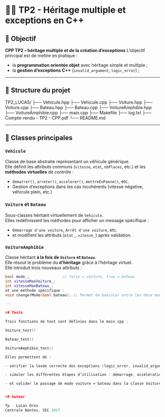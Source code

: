 # 🚗🚤 TP2 - Héritage multiple et exceptions en C++

## 🎯 Objectif

**CPP TP2 – héritage multiple et de la création d’exceptions**
L’objectif principal est de mettre en pratique :
- la **programmation orientée objet** avec héritage simple et multiple ;
- la **gestion d’exceptions C++** (`invalid_argument`, `logic_error`) ;

---

## 🧩 Structure du projet

TP2_LUCAS/
├── Vehicule.hpp
├── Vehicule.cpp
├── Voiture.hpp
├── Voiture.cpp
├── Bateau.hpp
├── Bateau.cpp
├── VoitureAmphibie.hpp
├── VoitureAmphibie.cpp
├── main.cpp
├── Makefile
├── log.txt
├── Compte-rendu - TP2 - CPP.pdf
└── README.md


---

## 🚙 Classes principales

### `Vehicule`
Classe de base abstraite représentant un véhicule générique.  
Elle définit les attributs communs (`vitesse`, `etat`, `nbPlaces`, etc.) et les **méthodes virtuelles** de contrôle :
- `demarrer()`, `arreter()`, `accelerer()`, `mettreEnPanne()`, etc.
- Gestion d’exceptions dans les cas incohérents (vitesse négative, véhicule plein, etc.)

### `Voiture` et `Bateau`
Sous-classes héritant virtuellement de `Vehicule`.  
Elles redéfinissent les méthodes pour afficher un message spécifique :
- `Démarrage d'une voiture`, `Arrêt d'une voiture`, etc.
- et modifient les attributs (`etat_`, `vitesse_`) après validation.

### `VoitureAmphibie`
Classe héritant **à la fois de `Voiture` et `Bateau`**.  
Elle résout le problème du **d’héritage** grâce à l’héritage virtuel.  
Elle introduit trois nouveaux attributs :
```cpp
bool mode_;               // false = voiture, true = bateau
int vitesseMaxVoiture_;
int vitesseMaxBateau_;
et une méthode spécifique :
void changerMode(bool bateau); // Permet de basculer entre les deux modes

---

## Tests

Trois fonctions de test sont définies dans le main.cpp :

Voiture_test()

Bateau_test()

VoitureAmphibie_test()

Elles permettent de :

- vérifier la levée correcte des exceptions (logic_error, invalid_argument) ;

- simuler les différentes étapes d’utilisation : démarrage, accélération, panne, dépannage, etc. ;

- et valider le passage de mode voiture ↔ bateau dans la classe VoitureAmphibie.


## Auteur

Tp - Lucas Oros
Centrale Nantes, SEC 2027